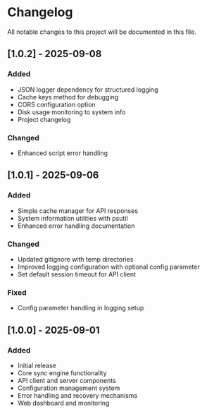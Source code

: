 # Changelog

All notable changes to this project will be documented in this file.

## [1.0.2] - 2025-09-08

### Added
- JSON logger dependency for structured logging
- Cache keys method for debugging
- CORS configuration option
- Disk usage monitoring to system info
- Project changelog

### Changed
- Enhanced script error handling

## [1.0.1] - 2025-09-06

### Added
- Simple cache manager for API responses
- System information utilities with psutil
- Enhanced error handling documentation

### Changed
- Updated gitignore with temp directories
- Improved logging configuration with optional config parameter
- Set default session timeout for API client

### Fixed
- Config parameter handling in logging setup

## [1.0.0] - 2025-09-01

### Added
- Initial release
- Core sync engine functionality
- API client and server components
- Configuration management system
- Error handling and recovery mechanisms
- Web dashboard and monitoring
